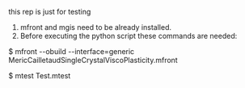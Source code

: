 this rep is just for testing

1) mfront and mgis need to be already installed.
2) Before executing the python script these commands are needed:

$ mfront --obuild --interface=generic MericCailletaudSingleCrystalViscoPlasticity.mfront 

$ mtest Test.mtest


